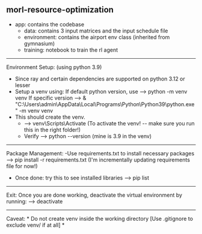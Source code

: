 morl-resource-optimization 
---------------------------
- app: contains the codebase
    - data: contains 3 input matrices and the input schedule file
    - environment: contains the airport env class (inherited from gymnasium)
    - training: notebook to train the rl agent
***********
Environment Setup: 
 (using python 3.9)
- Since ray and certain dependencies are supported on python 3.12 or lesser
- Setup a venv using:
    If default python version, use --> python -m venv venv
    If specific version --> & "C:\Users\admin\AppData\Local\Programs\Python\Python39\python.exe" -m venv venv
- This should create the venv. 
    - --> venv\Scripts\Activate (To activate the venv! -- make sure you run this in the right folder!)
    - Verify --> python --version (mine is 3.9 in the venv)
***********
Package Management:
-Use requirements.txt to install necessary packages
    --> pip install -r requirements.txt
    (I'm incrementally updating requirements file for now!)

- Once done: try this to see installed libraries
    --> pip list

********
Exit:
Once you are done working, deactivate the virtual environment by running:
    --> deactivate

********

Caveat: * Do not create venv inside the working directory [Use .gitignore to exclude venv/ if at all] *